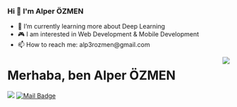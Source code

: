 
### Hi 👋 I'm Alper ÖZMEN

<ul>
      <li>📖 I’m currently learning more about Deep Learning </li>
      <li>🎮 I am interested in Web Development & Mobile Development</li>
      <li>📫 How to reach me: alp3rozmen@gmail.com</li>
</ul>

<img align='right' src="https://github-readme-stats.vercel.app/api?username=alp3rozmen&show_icons=true">

# Merhaba, ben Alper ÖZMEN 

[![](https://img.shields.io/badge/linkedin-%230077B5.svg?&style=for-the-badge&logo=linkedin&logoColor=white)](https://www.linkedin.com/in/alper-%C3%B6zmen-360198213)
[![Mail Badge](https://img.shields.io/badge/alp3rozmen@gmail.com-c14438?style=for-the-badge&logo=Gmail&logoColor=white&link=mailto:alp3rozmen@gmail.com)](mailto:alp3rozmen@gmail.com)
